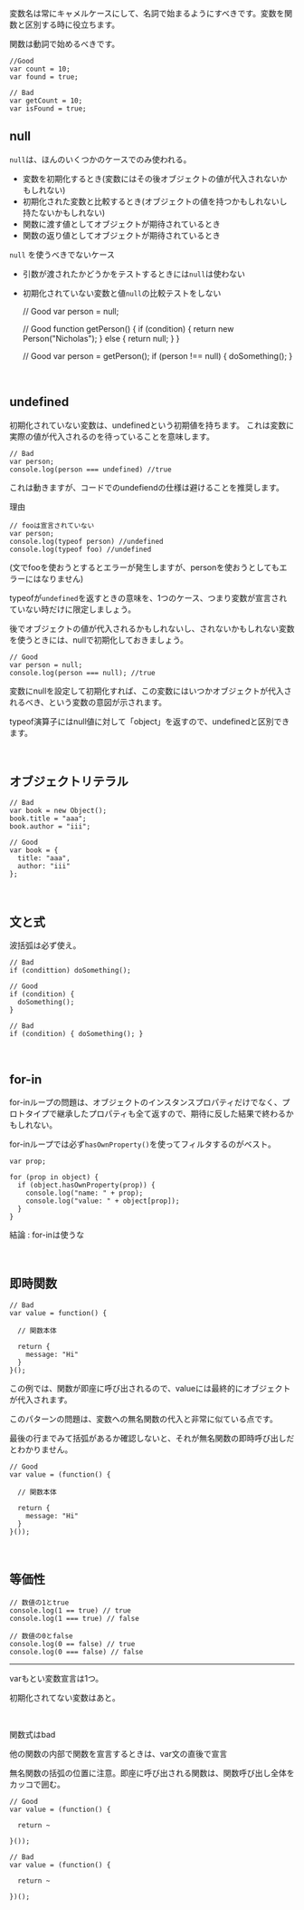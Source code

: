 変数名は常にキャメルケースにして、名詞で始まるようにすべきです。変数を関数と区別する時に役立ちます。

関数は動詞で始めるべきです。

    //Good
    var count = 10;
    var found = true;

    // Bad
    var getCount = 10;
    var isFound = true;


null
---

`null`は、ほんのいくつかのケースでのみ使われる。

- 変数を初期化するとき(変数にはその後オブジェクトの値が代入されないかもしれない)
- 初期化された変数と比較するとき(オブジェクトの値を持つかもしれないし持たないかもしれない)
- 関数に渡す値としてオブジェクトが期待されているとき
- 関数の返り値としてオブジェクトが期待されているとき

`null` を使うべきでないケース

- 引数が渡されたかどうかをテストするときには`null`は使わない
- 初期化されていない変数と値`null`の比較テストをしない

    // Good
    var person = null;

    // Good
    function getPerson() {
      if (condition) {
        return new Person("Nicholas");
      } else {
        return null;
      }
    }

    // Good
    var person = getPerson();
    if (person !== null) {
      doSomething();
    }

<br>

undefined
------

初期化されていない変数は、undefinedという初期値を持ちます。
これは変数に実際の値が代入されるのを待っていることを意味します。

    // Bad
    var person;
    console.log(person === undefined) //true

これは動きますが、コードでのundefiendの仕様は避けることを推奨します。

理由

    // fooは宣言されていない
    var person;
    console.log(typeof person) //undefined
    console.log(typeof foo) //undefined

(文でfooを使おうとするとエラーが発生しますが、personを使おうとしてもエラーにはなりません)

typeofが`undefined`を返すときの意味を、1つのケース、つまり変数が宣言されていない時だけに限定しましょう。

後でオブジェクトの値が代入されるかもしれないし、されないかもしれない変数を使うときには、nullで初期化しておきましょう。

    // Good
    var person = null;
    console.log(person === null); //true

変数にnullを設定して初期化すれば、この変数にはいつかオブジェクトが代入されるべき、という変数の意図が示されます。

typeof演算子にはnull値に対して「object」を返すので、undefinedと区別できます。

<br>

オブジェクトリテラル
------

    // Bad
    var book = new Object();
    book.title = "aaa";
    book.author = "iii";

    // Good
    var book = {
      title: "aaa",
      author: "iii"
    };


<br>


文と式
---

波括弧は必ず使え。

    // Bad
    if (condittion) doSomething();

    // Good
    if (condition) {
      doSomething();
    }

    // Bad
    if (condition) { doSomething(); }


<br>

for-in
---

for-inループの問題は、オブジェクトのインスタンスプロパティだけでなく、プロトタイプで継承したプロパティも全て返すので、期待に反した結果で終わるかもしれない。

for-inループでは必ず`hasOwnProperty()`を使ってフィルタするのがベスト。

    var prop;

    for (prop in object) {
      if (object.hasOwnProperty(prop)) {
        console.log("name: " + prop);
        console.log("value: " + object[prop]);
      }
    }

結論 : for-inは使うな


<br>

即時関数
---

    // Bad
    var value = function() {

      // 関数本体

      return {
        message: "Hi"
      }
    }();

この例では、関数が即座に呼び出されるので、valueには最終的にオブジェクトが代入されます。

このパターンの問題は、変数への無名関数の代入と非常に似ている点です。

最後の行までみて括弧があるか確認しないと、それが無名関数の即時呼び出しだとわかりません。

    // Good
    var value = (function() {

      // 関数本体

      return {
        message: "Hi"
      }
    }());

<br>

等価性
---

    // 数値の1とtrue
    console.log(1 == true) // true
    console.log(1 === true) // false

    // 数値の0とfalse
    console.log(0 == false) // true
    console.log(0 === false) // false


---

varもとい変数宣言は1つ。

初期化されてない変数はあと。

<br>

関数式はbad

他の関数の内部で関数を宣言するときは、var文の直後で宣言


無名関数の括弧の位置に注意。即座に呼び出される関数は、関数呼び出し全体をカッコで囲む。

    // Good
    var value = (function() {

      return ~

    }());

    // Bad
    var value = (function() {

      return ~

    })();